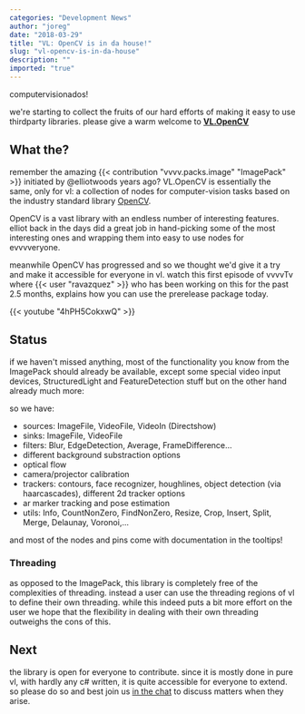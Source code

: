 ```yaml
---
categories: "Development News"
author: "joreg"
date: "2018-03-29"
title: "VL: OpenCV is in da house!"
slug: "vl-opencv-is-in-da-house"
description: ""
imported: "true"
---
```



computervisionados!

we're starting to collect the fruits of our hard efforts of making it easy to use thirdparty libraries. please give a warm welcome to **[VL.OpenCV](https://github.com/vvvv/VL.OpenCV)**

## What the?
remember the amazing {{< contribution "vvvv.packs.image" "ImagePack" >}} initiated by @elliotwoods years ago? VL.OpenCV is essentially the same, only for vl: a collection of nodes for computer-vision tasks based on the industry standard library [OpenCV](https://opencv.org/).

OpenCV is a vast library with an endless number of interesting features. elliot back in the days did a great job in hand-picking some of the most interesting ones and wrapping them into easy to use nodes for evvvveryone. 

meanwhile OpenCV has progressed and so we thought we'd give it a try and make it accessible for everyone in vl. watch this first episode of vvvvTv where {{< user "ravazquez" >}} who has been working on this for the past 2.5 months, explains how you can use the prerelease package today.

{{< youtube "4hPH5CokxwQ" >}}

## Status
if we haven't missed anything, most of the functionality you know from the ImagePack should already be available, except some special video input devices, StructuredLight and FeatureDetection stuff but on the other hand already much more:

so we have:
- sources: ImageFile, VideoFile, VideoIn (Directshow)
- sinks: ImageFile, VideoFile
- filters: Blur, EdgeDetection, Average, FrameDifference...
- different background substraction options
- optical flow
- camera/projector calibration
- trackers: contours, face recognizer, houghlines, object detection (via haarcascades), different 2d tracker options
- ar marker tracking and pose estimation
- utils: Info, CountNonZero, FindNonZero, Resize, Crop, Insert, Split, Merge, Delaunay, Voronoi,...

and most of the nodes and pins come with documentation in the tooltips!

### Threading
as opposed to the ImagePack, this library is completely free of the complexities of threading. instead a user can use the threading regions of vl to define their own threading. while this indeed puts a bit more effort on the user we hope that the flexibility in dealing with their own threading outweighs the cons of this. 

## Next
the library is open for everyone to contribute. since it is mostly done in pure vl, with hardly any c# written, it is quite accessible for everyone to extend. so please do so and best join us [in the chat](https://riot.im/app/#/room/#vvvv:matrix.org) to discuss matters when they arise. 



